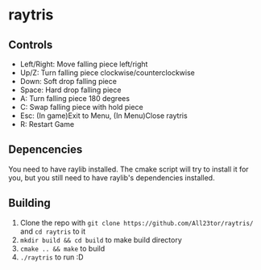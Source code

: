 # raytris

## Controls
- Left/Right: Move falling piece left/right
- Up/Z: Turn falling piece clockwise/counterclockwise
- Down: Soft drop falling piece
- Space: Hard drop falling piece
- A: Turn falling piece 180 degrees
- C: Swap falling piece with hold piece
- Esc: (In game)Exit to Menu, (In Menu)Close raytris
- R: Restart Game
## Depencencies
You need to have raylib installed. The cmake script will try to install it for you, but you still need to have raylib's dependencies installed.
## Building
1. Clone the repo with `git clone https://github.com/All23tor/raytris/` and `cd raytris` to it
2. `mkdir build && cd build` to make build directory
3. `cmake .. && make` to build
5. `./raytris` to run :D
